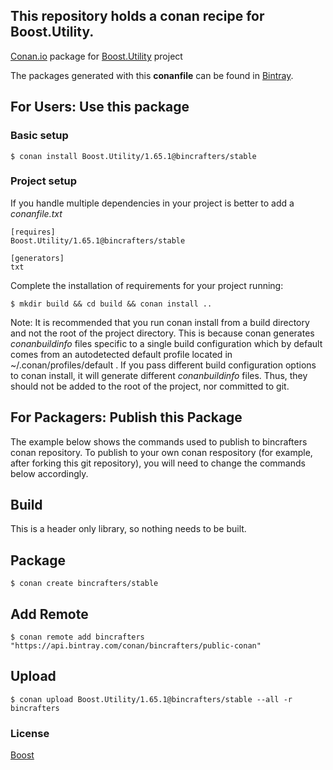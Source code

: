 ## This repository holds a conan recipe for Boost.Utility.

[Conan.io](https://conan.io) package for [Boost.Utility](https://github.com/Boostorg/Utility) project

The packages generated with this **conanfile** can be found in [Bintray](https://bintray.com/bincrafters/public-conan/Boost.Utility%3Abincrafters).

## For Users: Use this package

### Basic setup

    $ conan install Boost.Utility/1.65.1@bincrafters/stable

### Project setup

If you handle multiple dependencies in your project is better to add a *conanfile.txt*

    [requires]
    Boost.Utility/1.65.1@bincrafters/stable

    [generators]
    txt

Complete the installation of requirements for your project running:

    $ mkdir build && cd build && conan install ..
	
Note: It is recommended that you run conan install from a build directory and not the root of the project directory.  This is because conan generates *conanbuildinfo* files specific to a single build configuration which by default comes from an autodetected default profile located in ~/.conan/profiles/default .  If you pass different build configuration options to conan install, it will generate different *conanbuildinfo* files.  Thus, they should not be added to the root of the project, nor committed to git. 

## For Packagers: Publish this Package

The example below shows the commands used to publish to bincrafters conan repository. To publish to your own conan respository (for example, after forking this git repository), you will need to change the commands below accordingly. 

## Build  

This is a header only library, so nothing needs to be built.

## Package 

    $ conan create bincrafters/stable
	
## Add Remote

	$ conan remote add bincrafters "https://api.bintray.com/conan/bincrafters/public-conan"

## Upload

    $ conan upload Boost.Utility/1.65.1@bincrafters/stable --all -r bincrafters

### License
[Boost](www.boost.org/LICENSE_1_0.txt)
